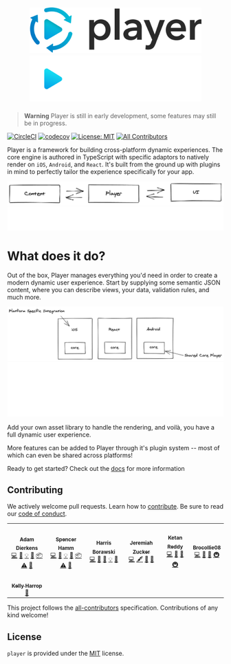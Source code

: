 <h1 align="center">
  <a target="_blank" rel="noopener noreferrer" href="https://github.com/player-ui/player.git#gh-light-mode-only">
    <img width="400" alt="player" src="./logo.png"/>
  </a>
  <a target="_blank" rel="noopener noreferrer" href="https://github.com/player-ui/player.git#gh-dark-mode-only">
    <img width="400" alt="player" src="./docs/site/public/logo/logo-dark-large.png"/>
  </a>
</h1>

> **Warning**
> Player is still in early development, some features may still be in progress.

[![CircleCI](https://circleci.com/gh/player-ui/player/tree/main.svg?style=svg&circle-token=9d5479869b748b7a041bbf08249f3d24fa82d810)](https://circleci.com/gh/player-ui/player/tree/main) [![codecov](https://codecov.io/gh/player-ui/player/branch/main/graph/badge.svg?token=YY8Bp8DuZN)](https://codecov.io/gh/player-ui/player) [![License: MIT](https://img.shields.io/badge/License-MIT-blue.svg)](./LICENSE)<!-- ALL-CONTRIBUTORS-BADGE:START - Do not remove or modify this section -->
[![All Contributors](https://img.shields.io/badge/all_contributors-7-orange.svg)](#contributors)

<!-- ALL-CONTRIBUTORS-BADGE:END -->

Player is a framework for building cross-platform dynamic experiences. The core engine is authored in TypeScript with specific adaptors to natively render on `iOS`, `Android`, and `React`. It's built from the ground up with plugins in mind to perfectly tailor the experience specifically for your app.

![Overview](./docs/site/public/overview_diagram.png#gh-light-mode-only)
![Overview](./docs/site/public/overview_diagram_dark_mode.png#gh-dark-mode-only)

# What does it do?

Out of the box, Player manages everything you'd need in order to create a modern dynamic user experience. Start by supplying some semantic JSON content, where you can describe views, your data, validation rules, and much more.

![Multiple Platforms](./docs/site/public/platform_diagram.png#gh-light-mode-only)
![Multiple Platforms](./docs/site/public/platform_diagram_dark_mode.png#gh-dark-mode-only)


Add your own asset library to handle the rendering, and voilà, you have a full dynamic user experience.

More features can be added to Player through it's plugin system -- most of which can even be shared across platforms!

Ready to get started? Check out the [docs](https://player-ui.github.io) for more information

## Contributing

We actively welcome pull requests. Learn how to [contribute](./CONTRIBUTING.md). Be sure to read our [code of conduct](./CODE_OF_CONDUCT.md).

<!-- ALL-CONTRIBUTORS-LIST:START - Do not remove or modify this section -->
<!-- prettier-ignore-start -->
<!-- markdownlint-disable -->
<table>
  <tr>
    <td align="center"><a href="https://github.com/adierkens"><img src="https://avatars.githubusercontent.com/u/13004162?v=4?s=100" width="100px;" alt=""/><br /><sub><b>Adam Dierkens</b></sub></a><br /><a href="https://github.com/player-ui/player/commits?author=adierkens" title="Code">💻</a> <a href="https://github.com/player-ui/player/commits?author=adierkens" title="Documentation">📖</a> <a href="#example-adierkens" title="Examples">💡</a> <a href="#maintenance-adierkens" title="Maintenance">🚧</a> <a href="#platform-adierkens" title="Packaging/porting to new platform">📦</a> <a href="https://github.com/player-ui/player/commits?author=adierkens" title="Tests">⚠️</a> <a href="#tool-adierkens" title="Tools">🔧</a></td>
    <td align="center"><a href="https://github.com/spentacular"><img src="https://avatars.githubusercontent.com/u/1043478?v=4?s=100" width="100px;" alt=""/><br /><sub><b>Spencer Hamm</b></sub></a><br /><a href="https://github.com/player-ui/player/commits?author=spentacular" title="Code">💻</a> <a href="https://github.com/player-ui/player/commits?author=spentacular" title="Documentation">📖</a> <a href="#example-spentacular" title="Examples">💡</a> <a href="#maintenance-spentacular" title="Maintenance">🚧</a> <a href="#platform-spentacular" title="Packaging/porting to new platform">📦</a> <a href="https://github.com/player-ui/player/commits?author=spentacular" title="Tests">⚠️</a> <a href="#tool-spentacular" title="Tools">🔧</a></td>
    <td align="center"><a href="https://github.com/hborawski"><img src="https://avatars.githubusercontent.com/u/1325154?v=4?s=100" width="100px;" alt=""/><br /><sub><b>Harris Borawski</b></sub></a><br /><a href="https://github.com/player-ui/player/commits?author=hborawski" title="Code">💻</a> <a href="#design-hborawski" title="Design">🎨</a> <a href="https://github.com/player-ui/player/commits?author=hborawski" title="Documentation">📖</a> <a href="#example-hborawski" title="Examples">💡</a> <a href="#maintenance-hborawski" title="Maintenance">🚧</a></td>
    <td align="center"><a href="https://github.com/sugarmanz"><img src="https://avatars.githubusercontent.com/u/9255651?v=4?s=100" width="100px;" alt=""/><br /><sub><b>Jeremiah Zucker</b></sub></a><br /><a href="https://github.com/player-ui/player/commits?author=sugarmanz" title="Code">💻</a> <a href="#content-sugarmanz" title="Content">🖋</a> <a href="#design-sugarmanz" title="Design">🎨</a> <a href="https://github.com/player-ui/player/commits?author=sugarmanz" title="Documentation">📖</a></td>
    <td align="center"><a href="https://github.com/KetanReddy"><img src="https://avatars.githubusercontent.com/u/8703262?v=4?s=100" width="100px;" alt=""/><br /><sub><b>Ketan Reddy</b></sub></a><br /><a href="https://github.com/player-ui/player/commits?author=KetanReddy" title="Code">💻</a> <a href="https://github.com/player-ui/player/commits?author=KetanReddy" title="Documentation">📖</a> <a href="#ideas-KetanReddy" title="Ideas, Planning, & Feedback">🤔</a> <a href="#infra-KetanReddy" title="Infrastructure (Hosting, Build-Tools, etc)">🚇</a></td>
    <td align="center"><a href="https://github.com/brocollie08"><img src="https://avatars.githubusercontent.com/u/13474011?v=4?s=100" width="100px;" alt=""/><br /><sub><b>Brocollie08</b></sub></a><br /><a href="https://github.com/player-ui/player/commits?author=brocollie08" title="Code">💻</a> <a href="https://github.com/player-ui/player/commits?author=brocollie08" title="Documentation">📖</a> <a href="#ideas-brocollie08" title="Ideas, Planning, & Feedback">🤔</a> <a href="#infra-brocollie08" title="Infrastructure (Hosting, Build-Tools, etc)">🚇</a></td>
  </tr>
  <tr>
    <td align="center"><a href="https://github.com/kharrop"><img src="https://avatars.githubusercontent.com/u/24794756?v=4?s=100" width="100px;" alt=""/><br /><sub><b>Kelly Harrop</b></sub></a><br /><a href="#design-kharrop" title="Design">🎨</a></td>
  </tr>
</table>

<!-- markdownlint-restore -->
<!-- prettier-ignore-end -->

<!-- ALL-CONTRIBUTORS-LIST:END -->

This project follows the [all-contributors](https://github.com/all-contributors/all-contributors) specification. Contributions of any kind welcome!


## License

`player` is provided under the [MIT](./LICENSE) license.
